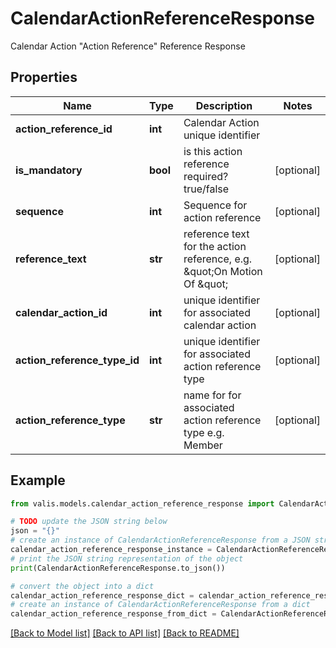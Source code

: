 # CalendarActionReferenceResponse

Calendar Action \"Action Reference\" Reference Response

## Properties

Name | Type | Description | Notes
------------ | ------------- | ------------- | -------------
**action_reference_id** | **int** | Calendar Action unique identifier | 
**is_mandatory** | **bool** | is this action reference required? true/false | [optional] 
**sequence** | **int** | Sequence for action reference | [optional] 
**reference_text** | **str** | reference text for the action reference, e.g. \&quot;On Motion Of \&quot; | [optional] 
**calendar_action_id** | **int** | unique identifier for associated calendar action | [optional] 
**action_reference_type_id** | **int** | unique identifier for associated action reference type | [optional] 
**action_reference_type** | **str** | name for for associated action reference type e.g. Member | [optional] 

## Example

```python
from valis.models.calendar_action_reference_response import CalendarActionReferenceResponse

# TODO update the JSON string below
json = "{}"
# create an instance of CalendarActionReferenceResponse from a JSON string
calendar_action_reference_response_instance = CalendarActionReferenceResponse.from_json(json)
# print the JSON string representation of the object
print(CalendarActionReferenceResponse.to_json())

# convert the object into a dict
calendar_action_reference_response_dict = calendar_action_reference_response_instance.to_dict()
# create an instance of CalendarActionReferenceResponse from a dict
calendar_action_reference_response_from_dict = CalendarActionReferenceResponse.from_dict(calendar_action_reference_response_dict)
```
[[Back to Model list]](../README.md#documentation-for-models) [[Back to API list]](../README.md#documentation-for-api-endpoints) [[Back to README]](../README.md)


